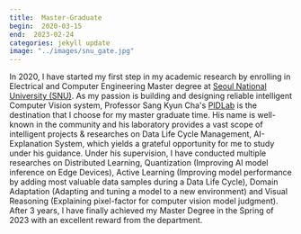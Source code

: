 ```yaml
---
title:  Master-Graduate
begin:  2020-03-15
end:  2023-02-24
categories: jekyll update
image: "../images/snu_gate.jpg"
---
```


In 2020, I have started my first step in my academic research by enrolling in Electrical and Computer Engineering Master degree at [Seoul National University (SNU)]({{site.career.snu}}). As my passion is building and designing reliable intelligent Computer Vision system, Professor Sang Kyun Cha's [PIDLab]({site.career.pidl}}) is the destination that I choose for my master graduate time. His name is well-known in the community and his laboratory provides a vast scope of intelligent projects & researches on Data Life Cycle Management, AI-Explanation System, which yields a grateful opportunity for me to study under his guidance. Under his supervision, I have conducted multiple researches on Distributed Learning, Quantization (Improving AI model inference on Edge Devices), Active Learning (Improving model performance by adding most valuable data samples during a Data Life Cycle), Domain Adaptation (Adapting and tuning a model to a new environment) and Visual Reasoning (Explaining pixel-factor for computer vision model judgment). After 3 years, I have finally achieved my Master Degree in the Spring of 2023 with an excellent reward from the department.
